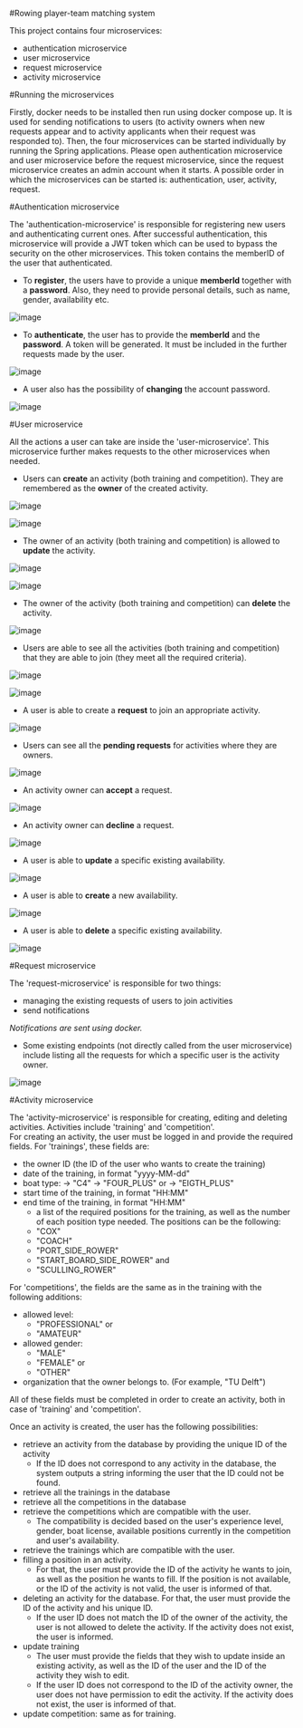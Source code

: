 #Rowing player-team matching system

This project contains four microservices:

- authentication microservice
- user microservice
- request microservice
- activity microservice

#Running the microservices

Firstly, docker needs to be installed then run using docker compose up. It is used for sending notifications to users (to activity owners when new requests appear and to activity applicants when their request was responded to). Then, the four microservices can be started individually by running the Spring applications. Please open authentication microservice and user microservice before the request microservice, since the request microservice creates an admin account when it starts. A possible order in which the microservices can be started is: authentication, user, activity, request.

#Authentication microservice

The 'authentication-microservice' is responsible for registering new users and authenticating current ones. After successful authentication, this microservice will provide a JWT token which can be used to bypass the security on the other microservices. This token contains the memberID of the user that authenticated.

- To **register**, the users have to provide a unique **memberId** together with a **password**. Also, they need to provide personal details, such as name, gender, availability etc.

![image](Images/img.png)

- To **authenticate**, the user has to provide the **memberId** and the **password**. A token will be generated. It must be included in the further requests made by the user.

![image](Images/image7.png)

- A user also has the possibility of **changing** the account password.

![image](Images/image2.png)


#User microservice

All the actions a user can take are inside the 'user-microservice'. This microservice further makes requests to the other microservices when needed.

- Users can **create** an activity (both training and competition). They are remembered as the **owner** of the created activity.

![image](Images/image4.png)

![image](Images/image13.png)

- The owner of an activity (both training and competition) is allowed to **update** the activity.

![image](Images/image11.png)

![image](Images/image17.png)

- The owner of the activity (both training and competition) can **delete** the activity.

![image](Images/image16.png)

- Users are able to see all the activities (both training and competition) that they are able to join (they meet all the required criteria).

![image](Images/image14.png)

![image](Images/image18.png)

- A user is able to create a **request** to join an appropriate activity.

![image](Images/image1.png)

- Users can see all the **pending requests** for activities where they are owners.

![image](Images/image8.png)

- An activity owner can **accept** a request.

![image](Images/image5.png)

- An activity owner can **decline** a request.

![image](Images/image3.png)

- A user is able to **update** a specific existing availability.

![image](Images/image9.png)

- A user is able to **create** a new availability.

![image](Images/image6.png)

- A user is able to **delete** a specific existing availability.

![image](Images/image12.png)


#Request microservice

The 'request-microservice' is responsible for two things:

- managing the existing requests of users to join activities
- send notifications

_Notifications are sent using docker._

- Some existing endpoints (not directly called from the user microservice) include listing all the requests for which a specific user is the activity owner.

![image](Images/image10.png)


#Activity microservice

The 'activity-microservice' is responsible for creating, editing and deleting activities.
Activities include 'training' and 'competition'.  
For creating an activity, the user must be logged in and provide the required fields.
For 'trainings', these fields are:
- the owner ID (the ID of the user who wants to create the training)
- date of the training, in format "yyyy-MM-dd"
- boat type:
  -> "C4"
  -> "FOUR_PLUS" or
  -> "EIGTH_PLUS"
- start time of the training, in format "HH:MM"
- end time of the training, in format "HH:MM"
    - a list of the required positions for the training, as well as the number of each position type needed.
      The positions can be the following:
    - "COX"
    - "COACH"
    - "PORT_SIDE_ROWER"
    - "START_BOARD_SIDE_ROWER" and
    - "SCULLING_ROWER"

For 'competitions', the fields are the same as in the training with the following additions:
- allowed level:
    - "PROFESSIONAL" or
    - "AMATEUR"
- allowed gender:
    - "MALE"
    - "FEMALE" or
    - "OTHER"
- organization that the owner belongs to. (For example, "TU Delft")

All of these fields must be completed in order to create an activity, both in case of 'training' and 'competition'.

Once an activity is created, the user has the following possibilities:
- retrieve an activity from the database by providing the unique ID of the activity
    - If the ID does not correspond to any activity in the database, the system outputs a string informing the user that the ID could not be found.
- retrieve all the trainings in the database
- retrieve all the competitions in the database
- retrieve the competitions which are compatible with the user.
    - The compatibility is decided based on the user's experience level, gender, boat license,  available positions currently in the competition and user's availability.
- retrieve the trainings which are compatible with the user.
- filling a position in an activity.
    - For that, the user must provide the ID of the activity he wants to join, as well as the position he wants to fill. If the position is not available, or the ID of the activity is not valid, the user is informed of that.
- deleting an activity for the database. For that, the user must provide the ID of the activity and his unique ID.
    - If the user ID does not match the ID of the owner of the activity, the user is not allowed to delete the activity. If the activity does not exist, the user is informed.
- update training
    - The user must provide the fields that they wish to update inside an existing activity, as well as the ID of the user and the ID of the activity they wish to edit.
    - If the user ID does not correspond to the ID of the activity owner, the user does not have permission to edit the activity. If the activity does not exist, the user is informed of that.
- update competition: same as for training.


